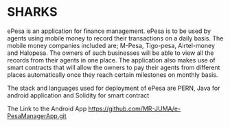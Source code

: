 # SHARKS
ePesa is an application for finance management. ePesa is to be used by agents using mobile money to record their transactions on a daily basis.
The mobile money companies included are; M-Pesa, Tigo-pesa, Airtel-money and Halopesa.
The owners of such businesses will be able to view all the records from their agents in one place. 
The application also makes use of smart contracts that will allow the owners to pay their agents from different places automatically once they reach certain milestones on monthly basis.

The stack and languages used for deployment of ePesa are 
PERN, Java for android application and
Solidity for smart contract


The Link to the Android App https://github.com/MR-JUMA/e-PesaManagerApp.git
